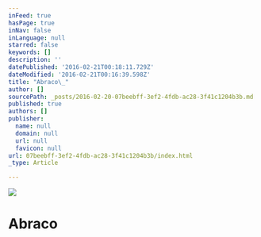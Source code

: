 ```yaml
---
inFeed: true
hasPage: true
inNav: false
inLanguage: null
starred: false
keywords: []
description: ''
datePublished: '2016-02-21T00:18:11.729Z'
dateModified: '2016-02-21T00:16:39.598Z'
title: "Abraco\_"
author: []
sourcePath: _posts/2016-02-20-07beebff-3ef2-4fdb-ac28-3f41c1204b3b.md
published: true
authors: []
publisher:
  name: null
  domain: null
  url: null
  favicon: null
url: 07beebff-3ef2-4fdb-ac28-3f41c1204b3b/index.html
_type: Article

---
```

![](https://the-grid-user-content.s3-us-west-2.amazonaws.com/cf736af1-a488-480f-9c1b-5ef89ec25a0c.jpg)

# Abraco